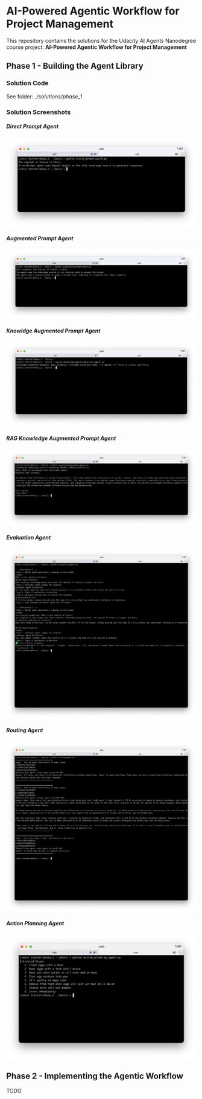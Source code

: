 # AI-Powered Agentic Workflow for Project Management

This repository contains the solutions for the Udacity AI Agents Nanodegree course project: **AI-Powered Agentic Workflow for Project Management**

## Phase 1 - Building the Agent Library

### Solution Code

See folder: _./solutions/phase_1_

### Solution Screenshots

##### Direct Prompt Agent

![Console Screenshot](screenshots/phase_1/01_solution_ss_direct_prompt.png)

##### Augmented Prompt Agent

![Console Screenshot](screenshots/phase_1/02_solution_ss_augmented_prompt.png)

##### Knowldge Augmented Prompt Agent

![Console Screenshot](screenshots/phase_1/03_solution_ss_knowledge_augmented_prompt.png)

##### RAG Knowledge Augmented Prompt Agent

![Console Screenshot](screenshots/phase_1/04_solution_ss_rag_knowledge_prompt.png)

##### Evaluation Agent

![Console Screenshot](screenshots/phase_1/05_solutions_ss_evaluation.png)

##### Routing Agent

![Console Screenshot](screenshots/phase_1/06_solution_ss_routing.png)

##### Action Planning Agent

![Console Screenshot](screenshots/phase_1/07_solution_ss_action_planning.png)

## Phase 2 - Implementing the Agentic Workflow

TODO
